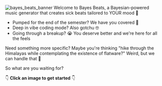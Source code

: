 ![bayes_beats_banner](https://github.com/user-attachments/assets/6047ab36-561f-4652-95f7-b51c4c86b148)
Welcome to Bayes Beats, a Bayesian-powered music generator that creates sick beats tailored to YOUR mood 🤯

* Pumped for the end of the semester? We have you covered 🎉
* Deep in vibe coding mode? Also gotchu 🤓
* Going through a breakup? 😭 You deserve better and we're here for all the feels

Need something more specific? Maybe you're thinking "hike through the Himalayas while contemplating the existence of flatware?" Weird, but we can handle that 💪

So what are you waiting for? 

👇 **Click an image to get started** 👇
